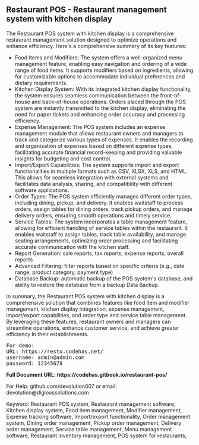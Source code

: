 ## Restaurant POS - Restaurant management system with kitchen display

<p>The Restaurant POS system with kitchen display is a comprehensive restaurant management solution designed to optimize operations and enhance efficiency. Here's a comprehensive summary of its key features:</p>

<ul>
   <li>Food Items and Modifiers: The system offers a well-organized menu management feature, enabling easy navigation and ordering of a wide range of food items. It supports modifiers based on ingredients, allowing for customizable options to accommodate individual preferences and dietary requirements.</li>
   <li>Kitchen Display System: With its integrated kitchen display functionality, the system ensures seamless communication between the front-of-house and back-of-house operations. Orders placed through the POS system are instantly transmitted to the kitchen display, eliminating the need for paper tickets and enhancing order accuracy and processing efficiency.</li>
   <li>Expense Management: The POS system includes an expense management module that allows restaurant owners and managers to track and categorize various types of expenses. It enables the recording and organization of expenses based on different expense types, facilitating accurate financial record-keeping and providing valuable insights for budgeting and cost control.</li>
   <li> Import/Export Capabilities: The system supports import and export functionalities in multiple formats such as CSV, XLSX, XLS, and HTML. This allows for seamless integration with external systems and facilitates data analysis, sharing, and compatibility with different software applications.</li>
   <li>Order Types: The POS system efficiently manages different order types, including dining, pickup, and delivery. It enables waitstaff to process orders, assign tables for dining orders, track pickup orders, and manage delivery orders, ensuring smooth operations and timely service.</li>
   <li>Service Tables: The system incorporates a table management feature, allowing for efficient handling of service tables within the restaurant. It enables waitstaff to assign tables, track table availability, and manage seating arrangements, optimizing order processing and facilitating accurate communication with the kitchen staff.</li>
   <li>Report Generation: sale reports, tax reports, expense reports, overall reports</li>
   <li>Advanced Filtering: filter reports based on specific criteria (e.g., date range, product category, payment type)
</li>
   <li>Database Backup: automatic backup of the POS system's database, and ability to restore the database from a backup
   Data Backup.</li>

</ul>

<p>
In summary, the Restaurant POS system with kitchen display is a comprehensive solution that combines features like food item and modifier management, kitchen display integration, expense management, import/export capabilities, and order type and service table management. By leveraging these features, restaurant owners and managers can streamline operations, enhance customer service, and achieve greater efficiency in their establishments.
</p>
<pre>
For demo:
URL: https://resto.codehas.net/
username: admin@admin.com
password: 12345678
</pre>
<strong>
Full Document URL: https://codehas.gitbook.io/restaurant-pos/
</strong>
<p>
For Help: github.com/devolution007 or email: devolution@digioussolutions.com
</p>

Keyword:
Restaurant POS system, Restaurant management software, Kitchen display system, Food item management, Modifier management, Expense tracking software, Import/export functionality, Order management system, Dining order management, Pickup order management, Delivery order management, Service table management, Menu management software, Restaurant inventory management, POS system for restaurants,
